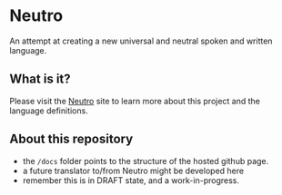 # Neutro
An attempt at creating a new universal and neutral
spoken and written language.

## What is it?
Please visit the [Neutro](neutro.hilger.ca) site to learn 
more about this project and the language definitions.

## About this repository

* the `/docs` folder points to the structure of the 
hosted github page.
* a future translator to/from Neutro might be developed here
* remember this is in DRAFT state, and a work-in-progress.
